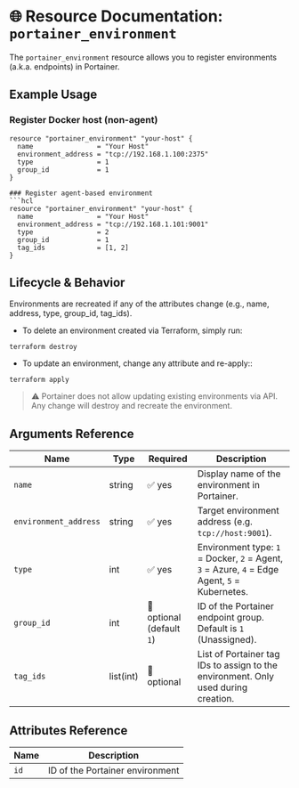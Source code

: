 # 🌐 Resource Documentation: `portainer_environment`

The `portainer_environment` resource allows you to register environments (a.k.a. endpoints) in Portainer.

## Example Usage

### Register Docker host (non-agent)

```hcl
resource "portainer_environment" "your-host" {
  name                = "Your Host"
  environment_address = "tcp://192.168.1.100:2375"
  type                = 1
  group_id            = 1
}

### Register agent-based environment
```hcl
resource "portainer_environment" "your-host" {
  name                = "Your Host"
  environment_address = "tcp://192.168.1.101:9001"
  type                = 2
  group_id            = 1
  tag_ids             = [1, 2]
}
```
## Lifecycle & Behavior

Environments are recreated if any of the attributes change (e.g., name, address, type, group_id, tag_ids).

- To delete an environment created via Terraform, simply run:
```hcl
terraform destroy
```

- To update an environment, change any attribute and re-apply::
```hcl
terraform apply
```
> ⚠️ Portainer does not allow updating existing environments via API. Any change will destroy and recreate the environment.

## Arguments Reference

| Name                  | Type       | Required                     | Description                                                                                      |
|-----------------------|------------|------------------------------|--------------------------------------------------------------------------------------------------|
| `name`                | string     | ✅ yes                       | Display name of the environment in Portainer.                                                    |
| `environment_address` | string     | ✅ yes                       | Target environment address (e.g. `tcp://host:9001`).                                             |
| `type`                | int        | ✅ yes                       | Environment type: `1` = Docker, `2` = Agent, `3` = Azure, `4` = Edge Agent, `5` = Kubernetes.     |
| `group_id`            | int        | 🚫 optional (default `1`)   | ID of the Portainer endpoint group. Default is `1` (Unassigned).                                 |
| `tag_ids`             | list(int)  | 🚫 optional                 | List of Portainer tag IDs to assign to the environment. Only used during creation.              |


## Attributes Reference

| Name | Description              |
|------|--------------------------|
| `id` | ID of the Portainer environment |
